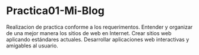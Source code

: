 # Practica01-Mi-Blog
Realizacion de practica conforme a los requerimentos.
Entender y organizar de una mejor manera los sitios de web en Internet. 
Crear sitios web aplicando estándares actuales.
Desarrollar aplicaciones web interactivas y amigables al usuario.

